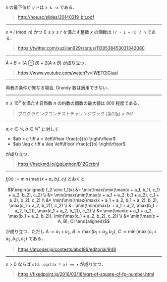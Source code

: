 $x$ の最下位ビットは `x & -x` である．

> http://hos.ac/slides/20140319_bit.pdf

---

$x \equiv i \pmod{n}$ かつ $0 \leq x \leq r$ を満たす整数 $x$ の個数は `(r - i + n) / n` である．

> https://twitter.com/xuzijian629/status/1139538453031342080

---

$A + B = (A \oplus B) + 2(A \wedge B)$ が成り立つ．

> https://www.youtube.com/watch?v=lWETOlGiuaI

---

両者の条件が異なる場合, Grundy 数は適用できない．

---

$n \leq 10^9$ を満たす自然数 $n$ の約数の個数の最大値は $800$ 程度である．

> プログラミングコンテストチャレンジブック \[第2版\] p.267

---

$a, c \in \mathbb{N},\ b \in \mathbb{N}^+$ に対して

- $ab < c \iff a < \left\lfloor \frac{c}{b} \right\rfloor$
- $ab \leq c \iff a \leq \left\lfloor \frac{c}{b} \right\rfloor$

が成り立つ．

> https://hackmd.io/@qLethon/B1ZGcrbnI

---

$f_i(x) \mathrel{:=} \min(\max(x + a_i, b_i), c_i)$ とおくと

$$\begin{aligned} f_2 \circ f_1(x) &= \min(\max(\min(\max(x + a_1, b_1), c_1) + a_2, b_2), c_2) \\ &= \min(\max(\min(\max(x + a_1 + a_2, b_1 + a_2), c_1 + a_2), b_2), c_2) \\ &= \min(\min(\max(\max(x + a_1 + a_2, b_1 + a_2), b_2), \max(c_1 + a_2, b_2)), c_2) \\ &= \min(\min(\max(x + a_1 + a_2, \max(b_1 + a_2, b_2)), \max(c_1 + a_2, b_2)), c_2) \\ &= \min(\max(x + a_1 + a_2, \max(b_1 + a_2, b_2)), \min(\max(c_1 + a_2, b_2), c_2)) \\ &= \min(\max(x + A, B), C) \end{aligned}$$

が成り立つ．ただし $A \mathrel{:=} a_1 + a_2,\ B \mathrel{:=} \max(b_1 + a_2, b_2),\ C \mathrel{:=} \min(\max(c_1 + a_2, b_2), c_2)$ である．

> https://atcoder.jp/contests/abc196/editorial/948

---

$x > 0$ ならば `std::sqrt(x * x) == x` が成り立つ．

> https://fixedpoint.jp/2016/03/18/sqrt-of-square-of-fp-number.html
